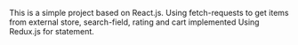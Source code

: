 This is a simple project based on React.js.
Using fetch-requests to get items from external store, search-field, rating  and cart implemented
Using Redux.js for statement.
